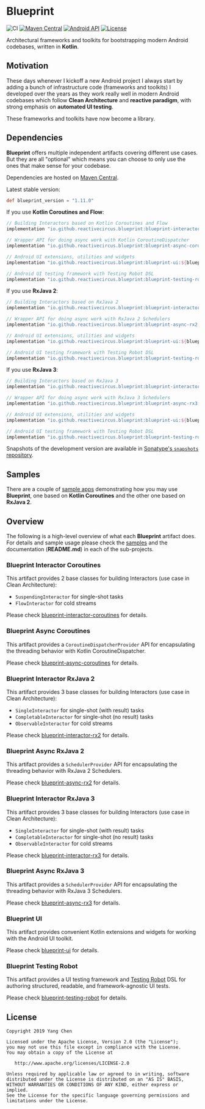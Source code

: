 # Blueprint

![CI](https://github.com/ReactiveCircus/blueprint/workflows/Build/badge.svg)
[![Maven Central](https://maven-badges.herokuapp.com/maven-central/io.github.reactivecircus.blueprint/blueprint-ui/badge.svg)](https://search.maven.org/search?q=g:io.github.reactivecircus.blueprint)
[![Android API](https://img.shields.io/badge/API-21%2B-blue.svg?label=API&maxAge=300)](https://www.android.com/history/)
[![License](https://img.shields.io/badge/License-Apache%202.0-blue.svg)](https://opensource.org/licenses/Apache-2.0)

Architectural frameworks and toolkits for bootstrapping modern Android codebases, written in **Kotlin**.

## Motivation

These days whenever I kickoff a new Android project I always start by adding a bunch of infrastructure code (frameworks and toolkits) I developed over the years as they work really well in modern Android codebases which follow **Clean Architecture** and **reactive paradigm**, with strong emphasis on **automated UI testing**.

These frameworks and toolkits have now become a library.

## Dependencies

**Blueprint** offers multiple independent artifacts covering different use cases. But they are all "optional" which means you can choose to only use the ones that make sense for your codebase.

Dependencies are hosted on [Maven Central][maven-central].

Latest stable version:

```groovy
def blueprint_version = "1.11.0"
```

If you use **Kotlin Coroutines and Flow**:

```groovy
// Building Interactors based on Kotlin Coroutines and Flow
implementation "io.github.reactivecircus.blueprint:blueprint-interactor-coroutines:${blueprint_version}"

// Wrapper API for doing async work with Kotlin CoroutineDispatcher
implementation "io.github.reactivecircus.blueprint:blueprint-async-coroutines:${blueprint_version}"

// Android UI extensions, utilities and widgets
implementation "io.github.reactivecircus.blueprint:blueprint-ui:${blueprint_version}"

// Android UI testing framework with Testing Robot DSL
implementation "io.github.reactivecircus.blueprint:blueprint-testing-robot:${blueprint_version}"
```

If you use **RxJava 2**:

```groovy
// Building Interactors based on RxJava 2
implementation "io.github.reactivecircus.blueprint:blueprint-interactor-rx2:${blueprint_version}"

// Wrapper API for doing async work with RxJava 2 Schedulers
implementation "io.github.reactivecircus.blueprint:blueprint-async-rx2:${blueprint_version}"

// Android UI extensions, utilities and widgets
implementation "io.github.reactivecircus.blueprint:blueprint-ui:${blueprint_version}"

// Android UI testing framework with Testing Robot DSL
implementation "io.github.reactivecircus.blueprint:blueprint-testing-robot:${blueprint_version}"
```

If you use **RxJava 3**:

```groovy
// Building Interactors based on RxJava 3
implementation "io.github.reactivecircus.blueprint:blueprint-interactor-rx3:${blueprint_version}"

// Wrapper API for doing async work with RxJava 3 Schedulers
implementation "io.github.reactivecircus.blueprint:blueprint-async-rx3:${blueprint_version}"

// Android UI extensions, utilities and widgets
implementation "io.github.reactivecircus.blueprint:blueprint-ui:${blueprint_version}"

// Android UI testing framework with Testing Robot DSL
implementation "io.github.reactivecircus.blueprint:blueprint-testing-robot:${blueprint_version}"
```

Snapshots of the development version are available in [Sonatype's `snapshots` repository][snap].

## Samples

There are a couple of [sample apps][samples] demonstrating how you may use **Blueprint**, one based on **Kotlin Coroutines** and the other one based on **RxJava 2**.

## Overview

The following is a high-level overview of what each **Blueprint** artifact does. For details and sample usage please check the [samples][samples] and the documentation (**README.md**) in each of the sub-projects.

### Blueprint Interactor Coroutines

This artifact provides 2 base classes for building Interactors (use case in Clean Architecture):

* `SuspendingInteractor` for single-shot tasks
* `FlowInteractor` for cold streams 

Please check [blueprint-interactor-coroutines][interactor-coroutines] for details.

### Blueprint Async Coroutines

This artifact provides a `CoroutineDispatcherProvider` API for encapsulating the threading behavior with Kotlin CoroutineDispatcher.

Please check [blueprint-async-coroutines][async-coroutines] for details.

### Blueprint Interactor RxJava 2

This artifact provides 3 base classes for building Interactors (use case in Clean Architecture):

* `SingleInteractor` for single-shot (with result) tasks
* `CompletableInteractor` for single-shot (no result) tasks
* `ObservableInteractor` for cold streams

Please check [blueprint-interactor-rx2][interactor-rx2] for details.

### Blueprint Async RxJava 2

This artifact provides a `SchedulerProvider` API for encapsulating the threading behavior with RxJava 2 Schedulers.

Please check [blueprint-async-rx2][async-rx2] for details.

### Blueprint Interactor RxJava 3

This artifact provides 3 base classes for building Interactors (use case in Clean Architecture):

* `SingleInteractor` for single-shot (with result) tasks
* `CompletableInteractor` for single-shot (no result) tasks
* `ObservableInteractor` for cold streams

Please check [blueprint-interactor-rx3][interactor-rx3] for details.

### Blueprint Async RxJava 3

This artifact provides a `SchedulerProvider` API for encapsulating the threading behavior with RxJava 3 Schedulers.

Please check [blueprint-async-rx3][async-rx3] for details.

### Blueprint UI

This artifact provides convenient Kotlin extensions and widgets for working with the Android UI toolkit.

Please check [blueprint-ui][ui] for details.

### Blueprint Testing Robot

This artifact provides a UI testing framework and [Testing Robot][testing-robot-article] DSL for authoring structured, readable, and framework-agnostic UI tests.

Please check [blueprint-testing-robot][testing-robot] for details.

## License

```
Copyright 2019 Yang Chen

Licensed under the Apache License, Version 2.0 (the "License");
you may not use this file except in compliance with the License.
You may obtain a copy of the License at

   http://www.apache.org/licenses/LICENSE-2.0

Unless required by applicable law or agreed to in writing, software
distributed under the License is distributed on an "AS IS" BASIS,
WITHOUT WARRANTIES OR CONDITIONS OF ANY KIND, either express or implied.
See the License for the specific language governing permissions and
limitations under the License.
```

[maven-central]: https://search.maven.org/search?q=g:io.github.reactivecircus.blueprint
[snap]: https://oss.sonatype.org/content/repositories/snapshots/
[samples]: samples/
[interactor-coroutines]: blueprint-interactor-coroutines/
[async-coroutines]: blueprint-async-coroutines/
[interactor-rx2]: blueprint-interactor-rx2/
[async-rx2]: blueprint-async-rx2/
[interactor-rx3]: blueprint-interactor-rx3/
[async-rx3]: blueprint-async-rx3/
[ui]: blueprint-ui/
[testing-robot]: blueprint-testing-robot/
[testing-robot-article]: https://academy.realm.io/posts/kau-jake-wharton-testing-robots/
